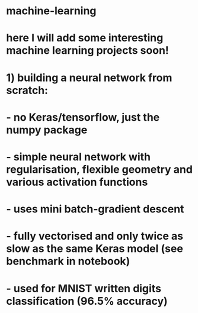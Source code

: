 # machine-learning
#
# here I will add some interesting machine learning projects soon!
#
# 1) building a neural network from scratch:
#        - no Keras/tensorflow, just the numpy package
#        - simple neural network with regularisation, flexible geometry and various activation functions    
#        - uses mini batch-gradient descent 
#        - fully vectorised and only twice as slow as the same Keras model (see benchmark in notebook)
#        - used for MNIST written digits classification (96.5% accuracy)
#
#
#
#
#
#
